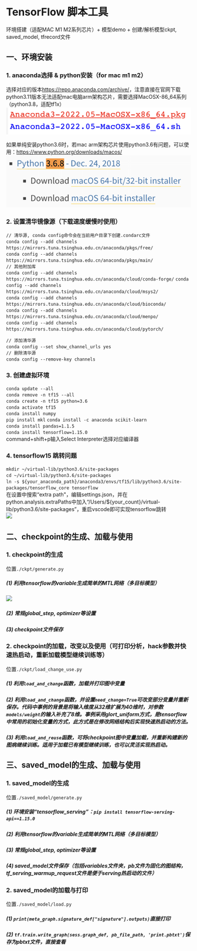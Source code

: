 # TensorFlow 脚本工具
环境搭建（适配MAC M1 M2系列芯片）+ 模型demo + 创建/解析模型ckpt, saved_model, tfrecord文件

## 一、环境安装
### 1. anaconda选择 & python安装（for mac m1 m2）  
选择对应的版本<https://repo.anaconda.com/archive/>，注意直接在官网下载python3.11版本无法适配mac电脑arm架构芯片，需要选择MacOSX-86_64系列（python3.8，适配tf1x）
![](pictures/anaconda.png)  

如果单纯安装python3.6时，若mac arm架构芯片使用python3.6有问题，可以使用：<https://www.python.org/downloads/macos/>   
![](pictures/python.png)

### 2. 设置清华镜像源（下载速度缓慢时使用）
```// 清华源, conda config命令会在当前用户目录下创建.condarc文件```  
```conda config --add channels https://mirrors.tuna.tsinghua.edu.cn/anaconda/pkgs/free/```  
```conda config --add channels https://mirrors.tuna.tsinghua.edu.cn/anaconda/pkgs/main/```  
```// 其他附加库```  
```conda config --add channels https://mirrors.tuna.tsinghua.edu.cn/anaconda/cloud/conda-forge/```
```conda config --add channels https://mirrors.tuna.tsinghua.edu.cn/anaconda/cloud/msys2/```  
```conda config --add channels https://mirrors.tuna.tsinghua.edu.cn/anaconda/cloud/bioconda/```  
```conda config --add channels https://mirrors.tuna.tsinghua.edu.cn/anaconda/cloud/menpo/```  
```conda config --add channels https://mirrors.tuna.tsinghua.edu.cn/anaconda/cloud/pytorch/```  
  
```// 添加清华源```  
```conda config --set show_channel_urls yes```  
```// 删除清华源```  
```conda config --remove-key channels```  
  
### 3. 创建虚拟环境
```conda update --all```  
```conda remove -n tf15 --all```  
```conda create -n tf15 python=3.6```  
```conda activate tf15```  
```conda install numpy```  
```pip install mkl```
```conda install -c anaconda scikit-learn```  
```conda install pandas=1.1.5```  
```conda install tensorflow=1.15.0```   
command+shift+p输入Select Interpreter选择对应编译器  

### 4. tensorflow15 跳转问题
```mkdir ~/virtual-lib/python3.6/site-packages```  
```cd ~/virtual-lib/python3.6/site-packages```  
```ln -s ${your_anaconda_path}/anaconda3/envs/tf15/lib/python3.6/site-packages/tensorflow_core tensorflow```  
在设置中搜索“extra path"，编辑settings.json，并在python.analysis.extraPaths中加入“/Users/${your_count}/virtual-lib/python3.6/site-packages”，重启vscode即可实现tensorflow跳转  
![](pictures/jump.png)


## 二、checkpoint的生成、加载与使用
### 1. checkpoint的生成  
位置```./ckpt/generate.py```  
##### (1) 利用tensorflow的variable生成简单的MTL网络（多目标模型）   
![](pictures/MTL.svg)  
##### (2) 常规global_step, optimizer等设置  
##### (3) checkpoint文件保存  

### 2. checkpoint的加载，改变以及使用（可打印分析，hack参数并快速热启动，重新加载模型继续训练等）  
位置```./ckpt/load_change_use.py```  
##### (1) 利用```load_and_change```函数，加载并打印图中变量  
##### (2) 利用```load_and_change```函数，并设置```need_change=True```可改变部分变量并重新保存。代码中事例的背景是将输入维度从32维扩展为40维时，对参数```models/weight```的输入补充了8维。事例采用glort_uniform方式，是tensorflow中常用的初始化变量的方式，此方式是在修改网络结构后实现快速热启动的方法。  
##### (3) 利用```load_and_reuse```函数，可将checkpoint图中变量加载，并重新构建新的图病继续训练。适用于加载已有模型继续训练，也可以灵活实现热启动。


## 三、saved_model的生成、加载与使用  
### 1. saved_model的生成  
位置```./saved_model/generate.py```  
##### (1) 环境安装“tensorflow_serving”：```pip install tensorflow-serving-api==1.15.0```  
##### (2) 利用tensorflow的variable生成简单的MTL网络（多目标模型）   
##### (3) 常规global_step, optimizer等设置  
##### (4) saved_model文件保存（包括variables文件夹，pb文件为固化的图结构，tf_serving_warmup_request文件是便于serving热启动的文件）  
### 2. saved_model的加载与打印 
位置```./saved_model/load.py```  
##### (1) ```print(meta_graph.signature_def["signature"].outputs)```直接打印  
##### (2) ```tf.train.write_graph(sess.graph_def, pb_file_path, 'print.pbtxt')```保存为pbtxt文件，直接查看  